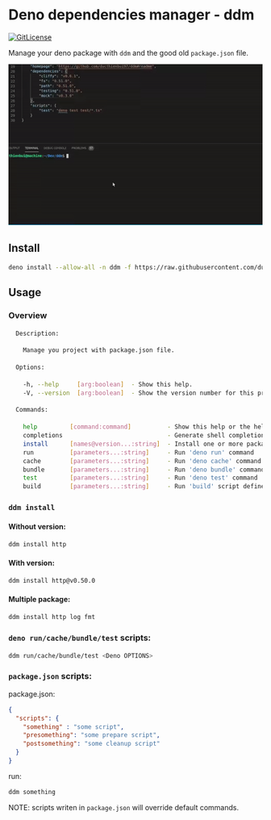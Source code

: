 # Deno dependencies manager - ddm

[![GitLicense](https://gitlicense.com/badge/ducthienbui97/ddm)](https://gitlicense.com/license/ducthienbui97/ddm)

Manage your deno package with `ddm` and the good old `package.json` file.

![demo](demo.gif)

## Install

```sh
deno install --allow-all -n ddm -f https://raw.githubusercontent.com/ducthienbui97/ddm/master/bundle/ddm.js
```

## Usage

### Overview

```sh
  Description:
  
    Manage you project with package.json file.
  
  Options:
  
    -h, --help     [arg:boolean]  - Show this help.
    -V, --version  [arg:boolean]  - Show the version number for this program.  
  
  Commands:
  
    help         [command:command]          - Show this help or the help of a sub-command.
    completions                             - Generate shell completions for zsh and bash.
    install      [names@version...:string]  - Install one or more package
    run          [parameters...:string]     - Run 'deno run' command
    cache        [parameters...:string]     - Run 'deno cache' command
    bundle       [parameters...:string]     - Run 'deno bundle' command
    test         [parameters...:string]     - Run 'deno test' command
    build        [parameters...:string]     - Run 'build' script defined in package.json
```

### `ddm install`

#### Without version:

```sh
ddm install http
```

#### With version:

```sh
ddm install http@v0.50.0
```

#### Multiple package:

```sh
ddm install http log fmt
```
### `deno run/cache/bundle/test` scripts:

```sh
ddm run/cache/bundle/test <Deno OPTIONS>
```

### `package.json` scripts:

package.json:

```json
{
  "scripts": {
    "something" : "some script",
    "presomething": "some prepare script",
    "postsomething": "some cleanup script"
  }
}
```
run:

```sh
ddm something
```
NOTE: scripts writen in `package.json` will override default commands.
